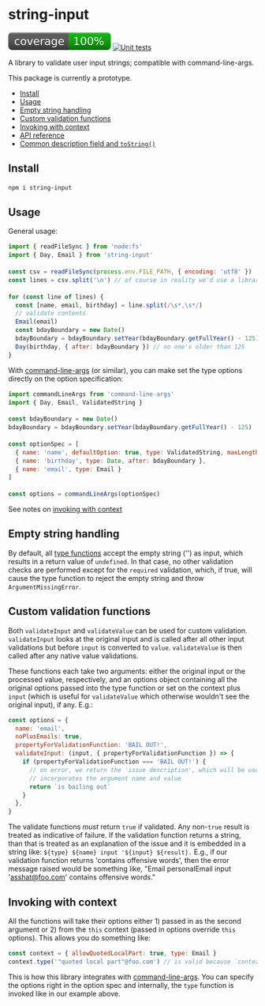 # string-input

[![coverage: 100%](./.readme-assets/coverage.svg)](https://github.com/liquid-labs/string-input/pulls?q=is%3Apr+is%3Aclosed) [![Unit tests](https://github.com/liquid-labs/string-input/actions/workflows/unit-tests-node.yaml/badge.svg)](https://github.com/liquid-labs/string-input/actions/workflows/unit-tests-node.yaml)

A library to validate user input strings; compatible with command-line-args.

This package is currently a prototype.

- [Install](#install)
- [Usage](#usage)
- [Empty string handling](#empty-string-handling)
- [Custom validation functions](#custome-validation-functions)
- [Invoking with context](#invoking-with-context)
- [API reference](#api-reference)
- [Common description field and `toString()`](#common-description-field-and-tostring)

## Install

```bash
npm i string-input
```

## Usage

General usage:

```javascript
import { readFileSync } from 'node:fs'
import { Day, Email } from 'string-input'

const csv = readFileSync(process.env.FILE_PATH, { encoding: 'utf8' })
const lines = csv.split('\n') // of course in reality we'd use a library here

for (const line of lines) {
  const [name, email, birthday] = line.split(/\s*,\s*/)
  // validate contents
  Email(email)
  const bdayBoundary = new Date()
  bdayBoundary = bdayBoundary.setYear(bdayBoundary.getFullYear() - 125)
  Day(birthday, { after: bdayBoundary }) // no one's older than 125
}
```

With [command-line-args](https://github.com/75lb/command-line-args#readme) (or similar), you can make set the type options directly on the option specification:

```javascript
import commandLineArgs from 'command-line-args'
import { Day, Email, ValidatedString }

const bdayBoundary = new Date()
bdayBoundary = bdayBoundary.setYear(bdayBoundary.getFullYear() - 125)

const optionSpec = [
  { name: 'name', defaultOption: true, type: ValidatedString, maxLength: 40 },
  { name: 'birthday', type: Date, after: bdayBoundary },
  { name: 'email', type: Email }
]

const options = commandLineArgs(optionSpec)
```

See notes on [invoking with context](#invoking-with-context)

## Empty string handling

By default, all [type functions](#global-function-index) accept the empty string ('') as input, which results in a return value of `undefined`. In that case, no other validation checks are performed except for the `required` validation, which, if true, will cause the type function to reject the empty string and throw `ArgumentMissingError`.

## Custom validation functions

Both `validateInput` and `validateValue` can be used for custom validation. `validateInput` looks at the original input and is called after all other input validations but before `input` is converted to `value`. `validateValue` is then called after any native value validations.

These functions each take two arguments: either the original input or the processed value, respectively, and an options object containing all the original options passed into the type function or set on the context plus `input` (which is useful for `validateValue` which otherwise wouldn't see the original input), if any. E.g.:

```javascript
const options = {
  name: 'email',
  noPlusEmails: true,
  propertyForValidationFunction: 'BAIL OUT!',
  validateInput: (input, { propertyForValidationFunction }) => {
    if (propertyForValidationFunction === 'BAIL OUT!') {
      // on error, we return the 'issue description', which will be used to construct an error message that
      // incorporates the argument name and value
      return `is bailing out`
    }
  },
}
```

The validate functions _must_ return `true` if validated. Any non-`true` result is treated as indicative of failure. If the validation function returns a string, than that is treated as an explanation of the issue and it is embedded in a string like: `${type} ${name} input '${input} ${result}.` E.g., if our validation function returns 'contains offensive words', then the error message raised would be something like, "Email personalEmail input 'asshat@foo.com' contains offensive words."

## Invoking with context

All the functions will take their options either 1) passed in as the second argument or 2) from the `this` context (passed in options override `this` options). This allows you do something like:

```javascript
const context = { allowQuotedLocalPart: true, type: Email }
context.type('"quoted local part"@foo.com') // is valid because `context` is treated as `this`
```

This is how this library integrates with [command-line-args](https://github.com/75lb/command-line-args#readme). You can specify the options right in the option spec and internally, the `type` function is invoked like in our example above.
